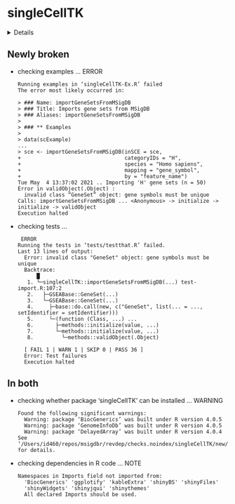 # singleCellTK

<details>

* Version: 2.0.0
* GitHub: https://github.com/compbiomed/singleCellTK
* Source code: https://github.com/cran/singleCellTK
* Date/Publication: 2020-10-27
* Number of recursive dependencies: 339

Run `revdep_details(, "singleCellTK")` for more info

</details>

## Newly broken

*   checking examples ... ERROR
    ```
    Running examples in ‘singleCellTK-Ex.R’ failed
    The error most likely occurred in:
    
    > ### Name: importGeneSetsFromMSigDB
    > ### Title: Imports gene sets from MSigDB
    > ### Aliases: importGeneSetsFromMSigDB
    > 
    > ### ** Examples
    > 
    > data(scExample)
    ...
    > sce <- importGeneSetsFromMSigDB(inSCE = sce,
    +                                 categoryIDs = "H",
    +                                 species = "Homo sapiens",
    +                                 mapping = "gene_symbol",
    +                                 by = "feature_name")
    Tue May  4 13:37:02 2021 .. Importing 'H' gene sets (n = 50)
    Error in validObject(.Object) : 
      invalid class “GeneSet” object: gene symbols must be unique
    Calls: importGeneSetsFromMSigDB ... <Anonymous> -> initialize -> initialize -> validObject
    Execution halted
    ```

*   checking tests ...
    ```
     ERROR
    Running the tests in ‘tests/testthat.R’ failed.
    Last 13 lines of output:
      Error: invalid class "GeneSet" object: gene symbols must be unique
      Backtrace:
          █
       1. └─singleCellTK::importGeneSetsFromMSigDB(...) test-import.R:107:2
       2.   ├─GSEABase::GeneSet(...)
       3.   └─GSEABase::GeneSet(...)
       4.     ├─base::do.call(new, c("GeneSet", list(... = ..., setIdentifier = setIdentifier)))
       5.     └─(function (Class, ...) ...
       6.       ├─methods::initialize(value, ...)
       7.       └─methods::initialize(value, ...)
       8.         └─methods::validObject(.Object)
      
      [ FAIL 1 | WARN 1 | SKIP 0 | PASS 36 ]
      Error: Test failures
      Execution halted
    ```

## In both

*   checking whether package ‘singleCellTK’ can be installed ... WARNING
    ```
    Found the following significant warnings:
      Warning: package ‘BiocGenerics’ was built under R version 4.0.5
      Warning: package ‘GenomeInfoDb’ was built under R version 4.0.5
      Warning: package ‘DelayedArray’ was built under R version 4.0.4
    See ‘/Users/id460/repos/msigdbr/revdep/checks.noindex/singleCellTK/new/singleCellTK.Rcheck/00install.out’ for details.
    ```

*   checking dependencies in R code ... NOTE
    ```
    Namespaces in Imports field not imported from:
      'BiocGenerics' 'ggplotify' 'kableExtra' 'shinyBS' 'shinyFiles'
      'shinyWidgets' 'shinyjqui' 'shinythemes'
      All declared Imports should be used.
    ```

